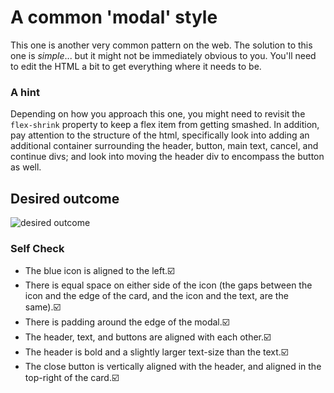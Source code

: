 # A common 'modal' style
This one is another very common pattern on the web. The solution to this one is _simple_... but it might not be immediately obvious to you. You'll need to edit the HTML a bit to get everything where it needs to be.

### A hint
Depending on how you approach this one, you might need to revisit the `flex-shrink` property to keep a flex item from getting smashed. In addition, pay attention to the structure of the html, specifically look into adding an additional container surrounding the header, button, main text, cancel, and continue divs; and look into moving the header div to encompass the button as well.

## Desired outcome

![desired outcome](./desired-outcome.png)

### Self Check

- The blue icon is aligned to the left.☑️
- There is equal space on either side of the icon (the gaps between the icon and the edge of the card, and the icon and the text, are the same).☑️
- There is padding around the edge of the modal.☑️
- The header, text, and buttons are aligned with each other.☑️
- The header is bold and a slightly larger text-size than the text.☑️
- The close button is vertically aligned with the header, and aligned in the top-right of the card.☑️

